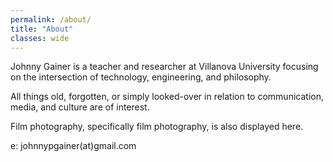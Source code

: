 ```yaml
---
permalink: /about/
title: "About"
classes: wide
---
```


Johnny Gainer is a teacher and researcher at Villanova University focusing on the intersection of technology, engineering, and philosophy. 

All things old, forgotten, or simply looked-over in relation to communication, media, and culture are of interest. 

Film photography, specifically film photography, is also displayed here.

e: johnnypgainer(at)gmail.com
